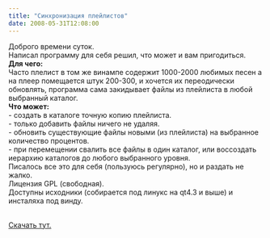 ```yaml
---
title: "Синхронизация плейлистов"
date: 2008-05-31T12:08:00
---
```


Доброго времени суток.<br />Написал программу для себя решил, что может и вам пригодиться.<br /><b>Для чего:</b><br />Часто плелист в том же винампе содержит 1000-2000 любимых песен а на плеер помещается штук 200-300, и хочется их переодически обновлять, программа сама закидывает файлы из плейлиста в любой выбранный каталог. <br /><b>Что может:</b><br /> - создать в каталоге точную копию плейлиста.<br /> - только добавить файлы ничего не удаляя.<br /> - обновить существующие файлы новыми (из плейлиста) на выбранное количество процентов.<br /> - при перемещении свалить все файлы в один каталог, или воссоздать иерархию каталогов до любого выбранного уровня.<br />Писалось все это для себя (пользуюсь регулярно), но и раздать не жалко.<br />Лицензия GPL (свободная).<br />Доступны исходники (собирается под линукс на  qt4.3 и выше) и инсталяха под винду.<br /><br />

<a href="http://sourceforge.net/project/showfiles.php?group_id=228375">Скачать тут.</a>

